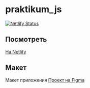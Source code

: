 # praktikum_js
[![Netlify Status](https://api.netlify.com/api/v1/badges/69f4f292-8de5-4061-8881-b34b21983078/deploy-status)](https://app.netlify.com/sites/eptitsyn-ya-praktikum-js/deploys)

## Посмотреть
[На Netlify](https://eptitsyn-ya-praktikum-js.netlify.app/)

## Макет

Макет приложения 
[Проект на Figma](https://www.figma.com/file/NNJuLK7MfGXY4XBj5CrS3z/yandex.praktikum.middle.messenger)
